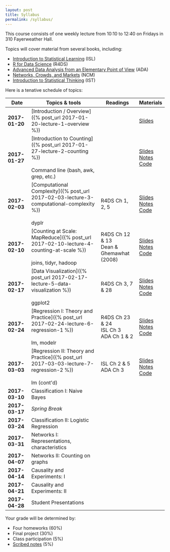 ```yaml
---
layout: post
title: Syllabus
permalink: /syllabus/
---
```


This course consists of one weekly lecture from 10:10 to 12:40 on Fridays in 310 Fayerweather Hall.

Topics will cover material from several books, including:

* [Introduction to Statistical Learning](http://www-bcf.usc.edu/~gareth/ISL/) (ISL)
* [R for Data Science](http://r4ds.had.co.nz/) (R4DS)
* [Advanced Data Analysis from an Elementary Point of View](http://www.stat.cmu.edu/~cshalizi/ADAfaEPoV/) (ADA)
* [Networks, Crowds, and Markets](http://www.cs.cornell.edu/home/kleinber/networks-book/) (NCM)
* [Introduction to Statistical Thinking](http://pluto.huji.ac.il/~msby/StatThink/index.html) (IST)

Here is a tenative schedule of topics:

|Date|Topics & tools|Readings|Materials|
|----|--------------|--------|---------|
|**2017-01-20**| [Introduction / Overview]({% post_url 2017-01-20-lecture-1-overview %}) | | [Slides](https://www.slideshare.net/jakehofman/modeling-social-data-lecture-1-overview) |
|**2017-01-27**| [Introduction to Counting]({% post_url 2017-01-27-lecture-2-counting %}) <br/><br/> Command line (bash, awk, grep, etc.) | | [Slides](https://www.slideshare.net/jakehofman/modeling-social-data-lecture-2-introduction-to-counting) <br/> [Notes](https://github.com/jhofman/msd2017-notes/blob/master/lecture_2/lecture_2.pdf) <br/> [Code](https://github.com/jhofman/msd2017/blob/master/lectures/lecture_2/) |
|**2017-02-03**| [Computational Complexity]({% post_url 2017-02-03-lecture-3-computational-complexity %}) <br/><br/> dyplr | R4DS Ch 1, 2, 5 | [Slides](https://www.slideshare.net/jakehofman/modeling-social-data-lecture-3-data-manipulation-in-r) <br/> [Notes](https://github.com/jhofman/msd2017-notes/blob/master/lecture_3/lecture_3.pdf) <br/> [Code](https://github.com/jhofman/msd2017/blob/master/lectures/lecture_3/) |
|**2017-02-10**| [Counting at Scale: MapReduce]({% post_url 2017-02-10-lecture-4-counting-at-scale %}) <br/><br/> joins, tidyr, hadoop | R4DS Ch 12 & 13 <br/> Dean & Ghemawhat (2008) | [Slides](https://www.slideshare.net/jakehofman/modeling-social-data-lecture-4-counting-at-scale) <br/> [Notes](https://github.com/jhofman/msd2017-notes/blob/master/lecture_4/lecture_4.pdf) <br/> [Code](https://github.com/jhofman/msd2017/blob/master/lectures/lecture_4/) |
|**2017-02-17**| [Data Visualization]({% post_url 2017-02-17-lecture-5-data-visualization %}) <br/><br/> ggplot2 | R4DS Ch 3, 7 & 28 | [Slides](https://drive.google.com/file/d/0B-M9UEiE6KFAWmtvUjQta0RFNkk/view) <br/> [Notes](https://github.com/jhofman/msd2017-notes/blob/master/lecture_5/lecture_5.pdf) <br/> [Code](https://github.com/jhofman/msd2017/blob/master/lectures/lecture_5/) |
|**2017-02-24**| [Regression I: Theory and Practice]({% post_url 2017-02-24-lecture-6-regression-1 %}) <br/><br/> lm, modelr | R4DS Ch 23 & 24 <br/> ISL Ch 3 <br/> ADA Ch 1 & 2 | [Slides](https://www.slideshare.net/jakehofman/modeling-social-data-lecture-6-regression-part-1) <br/> [Notes](https://github.com/jhofman/msd2017-notes/blob/master/lecture_6/lecture_6.pdf) <br/> [Code](https://github.com/jhofman/msd2017/blob/master/lectures/lecture_6/) |
|**2017-03-03**| [Regression II: Theory and Practice]({% post_url 2017-03-03-lecture-7-regression-2 %}) <br/><br/> lm (cont'd) | ISL Ch 2 & 5 <br/> ADA Ch 3 |  [Slides](https://www.slideshare.net/jakehofman/modeling-social-data-lecture-7-model-complexity-and-generalization) <br/> [Notes](https://github.com/jhofman/msd2017-notes/blob/master/lecture_7/lecture_7.pdf) <br/> [Code](https://github.com/jhofman/msd2017/blob/master/lectures/lecture_7/) |
|**2017-03-10**| Classification I: Naive Bayes |
|**2017-03-17**| *Spring Break*|
|**2017-03-24**| Classification II: Logistic Regression |
|**2017-03-31**| Networks I: Representations, characteristics |
|**2017-04-07**| Networks II: Counting on graphs |
|**2017-04-14**| Causality and Experiments: I |
|**2017-04-21**| Causality and Experiments: II |
|**2017-04-28**| Student Presentations|

Your grade will be determined by:

* Four homeworks (60%)
* Final project (30%)
* Class participation (5%)
* [Scribed notes](/scribing) (5%)
